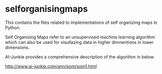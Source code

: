 # selforganisingmaps
This contains the files related to implementations of self organizing maps in Python.

Self Organising Maps refer to  an unsupervised machine learning algorithm which can also be used for visullazing data in higher dimnentions in lower dimensions. 

AI-Junkie provides a comprehensive description of the algorithm in below. 

http://www.ai-junkie.com/ann/som/som1.html
